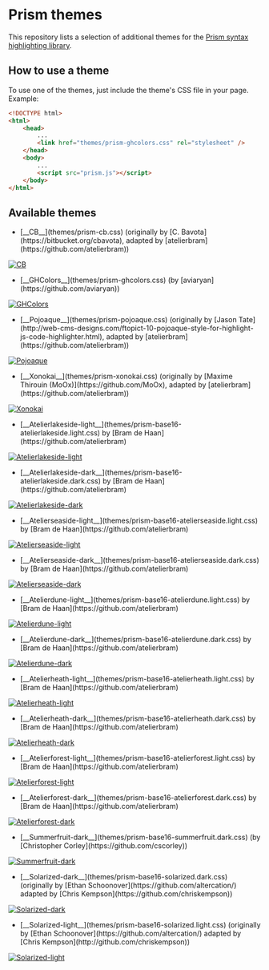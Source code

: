 # Prism themes

This repository lists a selection of additional themes for the [Prism syntax highlighting library](http://prismjs.com/).

## How to use a theme

To use one of the themes, just include the theme's CSS file in your page. Example:

```html
<!DOCTYPE html>
<html>
    <head>
        ...
        <link href="themes/prism-ghcolors.css" rel="stylesheet" />
    </head>
    <body>
        ...
        <script src="prism.js"></script>
    </body>
</html>
```

## Available themes

* <p>[__CB__](themes/prism-cb.css) (originally by [C. Bavota](https://bitbucket.org/cbavota), adapted by [atelierbram](https://github.com/atelierbram))<br />
[![CB](screenshots/prism-cb.png)](themes/prism-cb.css)</p>
* <p>[__GHColors__](themes/prism-ghcolors.css) (by [aviaryan](https://github.com/aviaryan))<br />
[![GHColors](screenshots/prism-ghcolors.png)](themes/prism-ghcolors.css)</p>
* <p>[__Pojoaque__](themes/prism-pojoaque.css) (originally by [Jason Tate](http://web-cms-designs.com/ftopict-10-pojoaque-style-for-highlight-js-code-highlighter.html), adapted by [atelierbram](https://github.com/atelierbram))<br />
[![Pojoaque](screenshots/prism-pojoaque.png)](themes/prism-pojoaque.css)</p>
* <p>[__Xonokai__](themes/prism-xonokai.css) (originally by [Maxime Thirouin (MoOx)](https://github.com/MoOx), adapted by [atelierbram](https://github.com/atelierbram))<br />
[![Xonokai](screenshots/prism-xonokai.png)](themes/prism-xonokai.css)</p>
* <p>[__Atelierlakeside-light__](themes/prism-base16-atelierlakeside.light.css) by [Bram de Haan](https://github.com/atelierbram)<br />
[![Atelierlakeside-light](screenshots/prism-atelierlakeside-light.png)](themes/prism-base16-atelierlakeside.light.css)</p>
* <p>[__Atelierlakeside-dark__](themes/prism-base16-atelierlakeside.dark.css) by [Bram de Haan](https://github.com/atelierbram)<br />
[![Atelierlakeside-dark](screenshots/prism-atelierlakeside-dark.png)](themes/prism-base16-atelierlakeside.dark.css)</p>
* <p>[__Atelierseaside-light__](themes/prism-base16-atelierseaside.light.css) by [Bram de Haan](https://github.com/atelierbram)<br />
[![Atelierseaside-light](screenshots/prism-atelierseaside-light.png)](themes/prism-base16-atelierseaside.light.css)</p>
* <p>[__Atelierseaside-dark__](themes/prism-base16-atelierseaside.dark.css) by [Bram de Haan](https://github.com/atelierbram)<br />
[![Atelierseaside-dark](screenshots/prism-atelierseaside-dark.png)](themes/prism-base16-atelierseaside.dark.css)</p>
* <p>[__Atelierdune-light__](themes/prism-base16-atelierdune.light.css) by [Bram de Haan](https://github.com/atelierbram)<br />
[![Atelierdune-light](screenshots/prism-atelierdune-light.png)](themes/prism-base16-atelierdune.light.css)</p>
* <p>[__Atelierdune-dark__](themes/prism-base16-atelierdune.dark.css) by [Bram de Haan](https://github.com/atelierbram)<br />
[![Atelierdune-dark](screenshots/prism-atelierdune-dark.png)](themes/prism-base16-atelierdune.dark.css)</p>
* <p>[__Atelierheath-light__](themes/prism-base16-atelierheath.light.css) by [Bram de Haan](https://github.com/atelierbram)<br />
[![Atelierheath-light](screenshots/prism-atelierheath-light.png)](themes/prism-base16-atelierheath.light.css)</p>
* <p>[__Atelierheath-dark__](themes/prism-base16-atelierheath.dark.css) by [Bram de Haan](https://github.com/atelierbram)<br />
[![Atelierheath-dark](screenshots/prism-atelierheath-dark.png)](themes/prism-base16-atelierheath.dark.css)</p>
* <p>[__Atelierforest-light__](themes/prism-base16-atelierforest.light.css) by [Bram de Haan](https://github.com/atelierbram)<br />
[![Atelierforest-light](screenshots/prism-atelierforest-light.png)](themes/prism-base16-atelierforest.light.css)</p>
* <p>[__Atelierforest-dark__](themes/prism-base16-atelierforest.dark.css) by [Bram de Haan](https://github.com/atelierbram)<br />
[![Atelierforest-dark](screenshots/prism-atelierforest-dark.png)](themes/prism-base16-atelierforest.dark.css)</p>
* <p>[__Summerfruit-dark__](themes/prism-base16-summerfruit.dark.css) (by [Christopher Corley](https://github.com/cscorley))<br />
[![Summerfruit-dark](screenshots/prism-summerfruit-dark.png)](themes/prism-base16-summerfruit.dark.css)</p>
* <p>[__Solarized-dark__](themes/prism-base16-solarized.dark.css) (originally by [Ethan Schoonover](https://github.com/altercation/) adapted by [Chris Kempson](https://github.com/chriskempson))<br />
[![Solarized-dark](screenshots/prism-solarized-dark.png)](themes/prism-base16-solarized.dark.css)</p>
* <p>[__Solarized-light__](themes/prism-base16-solarized.light.css) (originally by [Ethan Schoonover](https://github.com/altercation/) adapted by [Chris Kempson](http://github.com/chriskempson))<br />
[![Solarized-light](screenshots/prism-solarized-light.png)](themes/prism-base16-solarized.light.css)</p>
